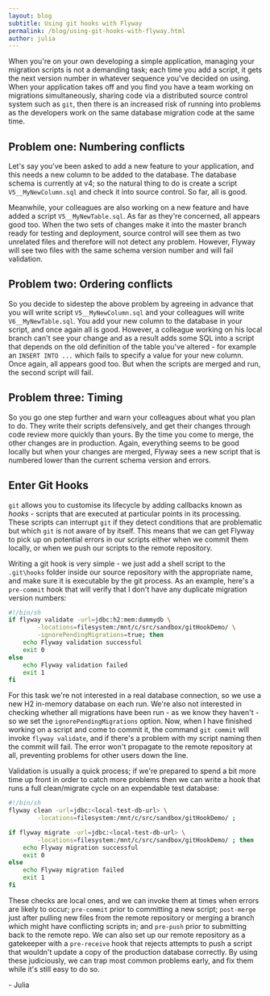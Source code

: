 ```yaml
---
layout: blog
subtitle: Using git hooks with Flyway
permalink: /blog/using-git-hooks-with-flyway.html
author: julia
---
```


When you're on your own developing a simple application, managing your migration scripts is not a demanding task; each
time you add a script, it gets the next version number in whatever sequence you've decided on using. When your
application takes off and you find you have a team working on migrations simultaneously, sharing code via a
distributed source control system such as `git`, then there is an increased risk of running into problems as the 
developers work on the same database migration code at the same time.

## Problem one: Numbering conflicts

Let's say you've been asked to add a new feature to your application, and this needs a new column to be added to the
database. The database schema is currently at v4; so the natural thing to do is create a script `V5__MyNewColumn.sql`
and check it into source control. So far, all is good.

Meanwhile, your colleagues are also working on a new feature and have added a script `V5__MyNewTable.sql`. As far
as they're concerned, all appears good too. When the two sets of changes make it into the master branch ready
for testing and deployment, source control will see them as two unrelated files and therefore will not detect any
problem. However, Flyway will see two files with the same schema version number and will fail validation. 

## Problem two: Ordering conflicts

So you decide to sidestep the above problem by agreeing in advance that you will write script `V5__MyNewColumn.sql` and 
your colleagues will write `V6__MyNewTable.sql`. You add your new column to the database in your script, and once again 
all is good. However, a colleague working on his local branch can't see your change and as a result adds some SQL into a script 
that depends on the old definition of the table you've altered - for example an `INSERT INTO ...` which fails to specify 
a value for your new column. Once again, all appears good too. But when the scripts are merged 
and run, the second script will fail.

## Problem three: Timing

So you go one step further and warn your colleagues about what you plan to do. They write their scripts defensively, and 
get their changes through code review more quickly than yours. By the time you come to merge, the other changes are in production.
Again, everything seems to be good locally but when your changes are merged, Flyway sees a new script that is numbered
lower than the current schema version and errors.

## Enter Git Hooks

`git` allows you to customise its lifecycle by adding callbacks known as *hooks* - scripts that are executed at particular
points in its processing. These scripts can interrupt `git` if they detect conditions that are problematic but which
`git` is not aware of by itself. This means that we can get Flyway to pick up on potential errors in our scripts 
either when we commit them locally, or when we push our scripts to the remote repository.

Writing a git hook is very simple - we just add a shell script to the `.git\hooks` folder inside our source repository
with the appropriate name, and make sure it is executable by the git process. As an example, here's a `pre-commit`
hook that will verify that I don't have any duplicate migration version numbers:

```bash
#!/bin/sh
if flyway validate -url=jdbc:h2:mem:dummydb \
        -locations=filesystem:/mnt/c/src/sandbox/gitHookDemo/ \
        -ignorePendingMigrations=true; then
	echo Flyway validation successful
	exit 0
else
	echo Flyway validation failed
	exit 1
fi
```
 
For this task we're not interested in a real database connection, so we use a new H2 in-memory database on each run.
We're also not interested in checking whether all migrations have been run - as we know they haven't - so we
set the `ignorePendingMigrations` option. Now, when I have finished working on a script and come to commit it,
the command `git commit` will invoke `flyway validate`, and if there's a problem with my script naming then 
the commit will fail. The error won't propagate to the remote repository at all, preventing problems for other users
down the line.

Validation is usually a quick process; if we're prepared to spend a bit more time up front in order to catch more
problems then we can write a hook that runs a full clean/migrate cycle on an expendable test database:

```bash
#!/bin/sh
flyway clean -url=jdbc:<local-test-db-url> \
        -locations=filesystem:/mnt/c/src/sandbox/gitHookDemo/ ;

if flyway migrate -url=jdbc:<local-test-db-url> \
        -locations=filesystem:/mnt/c/src/sandbox/gitHookDemo/ ; then
  	echo Flyway migration successful
  	exit 0
else
  	echo Flyway migration failed
  	exit 1
fi
```

These checks are local ones, and we can invoke them at times when errors are likely to occur; `pre-commit` prior
to committing a new script; `post-merge` just after pulling new files from the remote repository or merging a
branch which might have conflicting scripts in; and `pre-push` prior to submitting back to the remote repo. We
can also set up our remote repository as a gatekeeper with a `pre-receive` hook that rejects attempts to push
a script that wouldn't update a copy of the production database correctly. By using these judiciously, we can
trap most common problems early, and fix them while it's still easy to do so.

\- Julia